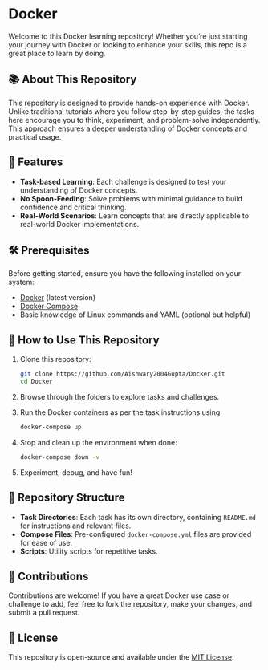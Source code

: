 # Docker

Welcome to this Docker learning repository! Whether you’re just starting your journey with Docker or looking to enhance your skills, this repo is a great place to learn by doing.

## 📚 About This Repository

This repository is designed to provide hands-on experience with Docker. Unlike traditional tutorials where you follow step-by-step guides, the tasks here encourage you to think, experiment, and problem-solve independently. This approach ensures a deeper understanding of Docker concepts and practical usage.

## 🚀 Features

- **Task-based Learning**: Each challenge is designed to test your understanding of Docker concepts.
- **No Spoon-Feeding**: Solve problems with minimal guidance to build confidence and critical thinking.
- **Real-World Scenarios**: Learn concepts that are directly applicable to real-world Docker implementations.

## 🛠️ Prerequisites

Before getting started, ensure you have the following installed on your system:

- [Docker](https://www.docker.com/) (latest version)
- [Docker Compose](https://docs.docker.com/compose/)
- Basic knowledge of Linux commands and YAML (optional but helpful)

## 🔧 How to Use This Repository

1. Clone this repository:
   ```bash
   git clone https://github.com/Aishwary2004Gupta/Docker.git
   cd Docker
   ```

2. Browse through the folders to explore tasks and challenges.

3. Run the Docker containers as per the task instructions using:
   ```bash
   docker-compose up
   ```

4. Stop and clean up the environment when done:
   ```bash
   docker-compose down -v
   ```

5. Experiment, debug, and have fun!

## 📂 Repository Structure

- **Task Directories**: Each task has its own directory, containing `README.md` for instructions and relevant files.
- **Compose Files**: Pre-configured `docker-compose.yml` files are provided for ease of use.
- **Scripts**: Utility scripts for repetitive tasks.

## 🙌 Contributions

Contributions are welcome! If you have a great Docker use case or challenge to add, feel free to fork the repository, make your changes, and submit a pull request.

## 📝 License

This repository is open-source and available under the [MIT License](LICENSE).


